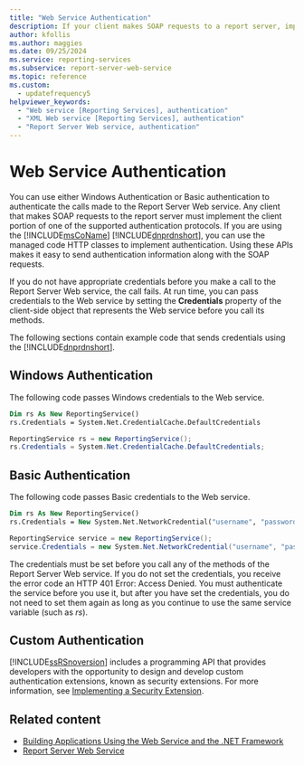 ```yaml
---
title: "Web Service Authentication"
description: If your client makes SOAP requests to a report server, implement the client portion of authentication. Learn to implement authentication for a Web service.
author: kfollis
ms.author: maggies
ms.date: 09/25/2024
ms.service: reporting-services
ms.subservice: report-server-web-service
ms.topic: reference
ms.custom:
  - updatefrequency5
helpviewer_keywords:
  - "Web service [Reporting Services], authentication"
  - "XML Web service [Reporting Services], authentication"
  - "Report Server Web service, authentication"
---
```

# Web Service Authentication
  You can use either Windows Authentication or Basic authentication to authenticate the calls made to the Report Server Web service. Any client that makes SOAP requests to the report server must implement the client portion of one of the supported authentication protocols. If you are using the [!INCLUDE[msCoName](../../../includes/msconame-md.md)] [!INCLUDE[dnprdnshort](../../../includes/dnprdnshort-md.md)], you can use the managed code HTTP classes to implement authentication. Using these APIs makes it easy to send authentication information along with the SOAP requests.  
  
 If you do not have appropriate credentials before you make a call to the Report Server Web service, the call fails. At run time, you can pass credentials to the Web service by setting the **Credentials** property of the client-side object that represents the Web service before you call its methods.  
  
 The following sections contain example code that sends credentials using the [!INCLUDE[dnprdnshort](../../../includes/dnprdnshort-md.md)].  
  
## Windows Authentication  
 The following code passes Windows credentials to the Web service.  
  
```vb  
Dim rs As New ReportingService()  
rs.Credentials = System.Net.CredentialCache.DefaultCredentials  
```  
  
```csharp  
ReportingService rs = new ReportingService();  
rs.Credentials = System.Net.CredentialCache.DefaultCredentials;  
```  
  
## Basic Authentication  
 The following code passes Basic credentials to the Web service.  
  
```vb  
Dim rs As New ReportingService()  
rs.Credentials = New System.Net.NetworkCredential("username", "password", "domain")  
```  
  
```csharp  
ReportingService service = new ReportingService();  
service.Credentials = new System.Net.NetworkCredential("username", "password", "domain");  
```  
  
 The credentials must be set before you call any of the methods of the Report Server Web service. If you do not set the credentials, you receive the error code an HTTP 401 Error: Access Denied. You must authenticate the service before you use it, but after you have set the credentials, you do not need to set them again as long as you continue to use the same service variable (such as *rs*).  
  
## Custom Authentication  
 [!INCLUDE[ssRSnoversion](../../../includes/ssrsnoversion-md.md)] includes a programming API that provides developers with the opportunity to design and develop custom authentication extensions, known as security extensions. For more information, see [Implementing a Security Extension](../../../reporting-services/extensions/security-extension/implementing-a-security-extension.md).  
  
## Related content

- [Building Applications Using the Web Service and the .NET Framework](../../../reporting-services/report-server-web-service/net-framework/building-applications-using-the-web-service-and-the-net-framework.md)
- [Report Server Web Service](../../../reporting-services/report-server-web-service/report-server-web-service.md)
